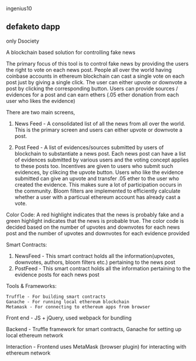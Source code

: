 ingenius10

defaketo dapp
   -------
   only Dsociety

A blockchain based solution for controlling fake news

The primary focus of this tool is to control fake news by providing the users the right to vote on each news post. People all over the world having coinbase accounts in ethereum blockchain can cast a single vote on each post just by giving a single click. The user can either upvote or downvote a post by clicking the corresponding button. Users can provide sources / evidences for a post and can earn ethers (.05 ether donation from each user who likes the evidence)

There are two main screens,

1. News Feed - A consolidated list of all the news from all over the world. This is the primary screen and users can either upvote or downvote a post.

2. Post Feed - A list of evidences/sources submitted by users of blockchain to substantiate a news post. Each news post can have a list of evidences submitted by various users and the voting concept applies to these posts too.
               Incentives are given to users who submit such evidences, by clikcing the upvote button. Users who like the evidence submitted can give an upvote and transfer .05 ether to the user who created the evidence. This makes sure a lot of participation occurs in the community.
                Bloom filters are implemented to efficiently calculate whether a user with a particual ethereum account has already cast a vote. 
               
Color Code: A red highlight indicates that the news is probably fake and a green highlight indicates that the news is probable true. The color code is decided based on the number of upvotes and downvotes for each news post and the number of upvotes and downvotes for each evidence provided
   
   
   
Smart Contracts:

1. NewsFeed - This smart contract holds all the information(upvotes, downvotes, authors, bloom filters etc.) pertaining to the news post
2. PostFeed - This smart contract holds all the information pertaining to the evidence posts for each news post


Tools & Frameworks:

    Truffle - For building smart contracts
    Ganache - For running local ethereum blockchain
    Metamask - For connecting to ethereum apps from browser
    

Front end  - JS + jQuery, used webpack for bundling

Backend - Truffle framework for smart contracts, Ganache for setting up local ethereum network
 
Interaction - Frontend uses MetaMask (browser plugin) for interacting with ethereum network
